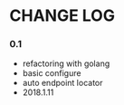 # CHANGE LOG

### 0.1

- refactoring with golang
- basic configure
- auto endpoint locator
- 2018.1.11